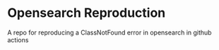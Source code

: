 # Opensearch Reproduction

A repo for reproducing a ClassNotFound error in opensearch in github actions
